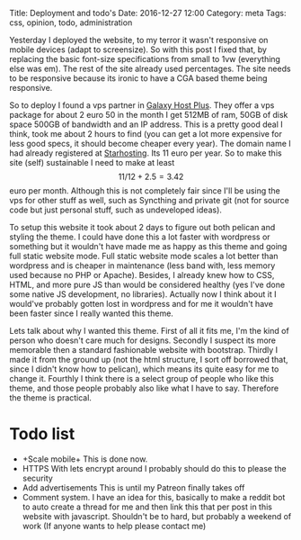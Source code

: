 Title: Deployment and todo's
Date: 2016-12-27 12:00
Category: meta
Tags: css, opinion, todo, administration


Yesterday I deployed the website, to my terror it wasn't responsive
 on mobile devices (adapt to screensize).
So with this post I fixed that, by replacing the
basic font-size specifications from small to 1vw (everything else was em).
The rest of the site already used percentages.
The site needs to be responsive because its ironic to have a CGA based theme
being responsive.

So to deploy I found a vps partner in [Galaxy Host Plus](https://galaxyhostplus.com/).
They offer a vps package for about 2 euro 50 in the month I get 512MB of ram,
50GB of disk space 500GB of bandwidth and an IP address.
This is a pretty good deal I think, took me about 2 hours to find (you can get a
lot more expensive for less good specs, it should become cheaper every year).
The domain name I had already registered at [Starhosting](https://www.starthosting.nl/).
Its 11 euro per year.
So to make this site (self) sustainable I need to make at least
$$11/12+2.5=3.42$$ euro per month.
Although this is not completely fair since I'll be using the vps for other stuff
as well, such as Syncthing and private git (not for source code but just personal
stuff, such as undeveloped ideas).

To setup this website it took about 2 days to figure out both pelican and styling
the theme.
I could have done this a lot faster with wordpress or something but it
wouldn't have made me as happy as this theme and going full static website mode.
Full static website mode scales a lot better than wordpress and is cheaper in
maintenance (less band with, less memory used because no PHP or Apache).
Besides, I already knew how to CSS, HTML, and more pure JS than would be
considered healthy (yes I've done some native JS development, no libraries).
Actually now I think about it I would've probably gotten lost in wordpress and
for me it wouldn't have been faster since I really wanted this theme.

Lets talk about why I wanted this theme.
First of all it fits me, I'm the kind of person who doesn't care much for
designs.
Secondly I suspect its more memorable then a standard fashionable website with
bootstrap.
Thirdly I made it from the ground up (not the html structure,
I sort off borrowed that, since I didn't know how to pelican),
which means its quite easy for me to change it.
Fourthly I think there is a select group of people who like this theme,
and those people probably also like what I have to say.
Therefore the theme is practical.

# Todo list
* +Scale mobile+
  This is done now.
* HTTPS
  With lets encrypt around I probably should do this to please the security
* Add advertisements
  This is until my Patreon finally takes off
* Comment system. I have an idea for this, basically to make a reddit bot to
  auto create a thread for me and then link this that per post in this website
  with javascript. Shouldn't be to hard, but probably a weekend of work
  (If anyone wants to help please contact me)

